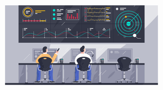 <p align="center">
    <a href="#">
        <img src="https://raw.githubusercontent.com/bilbilak/status/master/.github/assets/control-center.png" alt="Control Center">
    </a>
</p>
